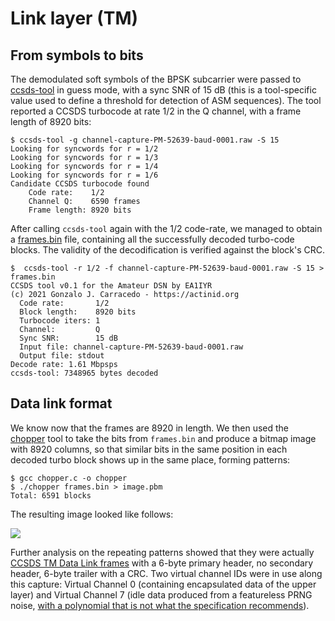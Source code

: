 # Link layer (TM)
## From symbols to bits
The demodulated soft symbols of the BPSK subcarrier were passed to [ccsds-tool](https://github.com/BatchDrake/ccsds-tc/) in guess mode, with a sync SNR of 15 dB (this is a tool-specific value used to define a threshold for detection of ASM sequences). The tool reported a CCSDS turbocode at rate 1/2 in the Q channel, with a frame length of 8920 bits:

```
$ ccsds-tool -g channel-capture-PM-52639-baud-0001.raw -S 15 
Looking for syncwords for r = 1/2
Looking for syncwords for r = 1/3
Looking for syncwords for r = 1/4
Looking for syncwords for r = 1/6
Candidate CCSDS turbocode found
    Code rate:    1/2
    Channel Q:    6590 frames
    Frame length: 8920 bits
```

After calling `ccsds-tool` again with the 1/2 code-rate, we managed to obtain a [frames.bin](artifacts/frames.bin) file, containing all the successfully decoded turbo-code blocks. The validity of the decodification is verified against the block's CRC.

```
$  ccsds-tool -r 1/2 -f channel-capture-PM-52639-baud-0001.raw -S 15 > frames.bin
CCSDS tool v0.1 for the Amateur DSN by EA1IYR
(c) 2021 Gonzalo J. Carracedo - https://actinid.org
  Code rate:       1/2
  Block length:    8920 bits
  Turbocode iters: 1
  Channel:         Q
  Sync SNR:        15 dB
  Input file: channel-capture-PM-52639-baud-0001.raw
  Output file: stdout
Decode rate: 1.61 Mbpsps
ccsds-tool: 7348965 bytes decoded
```

## Data link format
We know now that the frames are 8920 in length. We then used the [chopper](tools/chopper.c) tool to take the bits from `frames.bin` and produce a bitmap image with 8920 columns, so that similar bits in the same position in each decoded turbo block shows up in the same place, forming patterns:

```
$ gcc chopper.c -o chopper                                    
$ ./chopper frames.bin > image.pbm
Total: 6591 blocks
```

The resulting image looked like follows:

<img src="visual/framebegin.png" align="center"  />

Further analysis on the repeating patterns showed that they were actually [CCSDS TM Data Link frames](doc/132x0b3.pdf) with a 6-byte primary header, no secondary header, 6-byte trailer with a CRC. Two virtual channel IDs were in use along this capture: Virtual Channel 0 (containing encapsulated data of the upper layer) and Virtual Channel 7 (idle data produced from a featureless PRNG noise, [with a polynomial that is not what the specification recommends](analysis/prng.md)).

